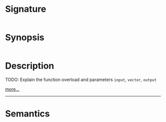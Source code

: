 # Signature
```vikid-signature
```

# Synopsis
```vikid-synopsis
```

# Description
TODO: Explain the function overload and parameters `input`, `vector`, `output`

[more...](https://en.wikipedia.org/wiki/Determinant#2_%C3%97_2_matrices)

----
# Semantics